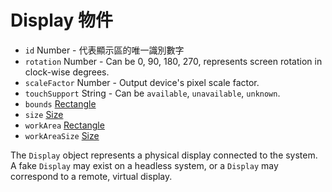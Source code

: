 # Display 物件

* `id` Number - 代表顯示區的唯一識別數字
* `rotation` Number - Can be 0, 90, 180, 270, represents screen rotation in clock-wise degrees.
* `scaleFactor` Number - Output device's pixel scale factor.
* `touchSupport` String - Can be `available`, `unavailable`, `unknown`.
* `bounds` [Rectangle](rectangle.md)
* `size` [Size](size.md)
* `workArea` [Rectangle](rectangle.md)
* `workAreaSize` [Size](size.md)

The `Display` object represents a physical display connected to the system. A fake `Display` may exist on a headless system, or a `Display` may correspond to a remote, virtual display.